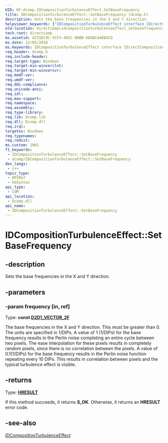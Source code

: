 ```yaml
---
UID: NF:dcomp.IDCompositionTurbulenceEffect.SetBaseFrequency
title: IDCompositionTurbulenceEffect::SetBaseFrequency (dcomp.h)
description: Sets the base frequencies in the X and Y direction.
helpviewer_keywords: ["IDCompositionTurbulenceEffect interface [DirectComposition]","SetBaseFrequency method","IDCompositionTurbulenceEffect.SetBaseFrequency","IDCompositionTurbulenceEffect::SetBaseFrequency","SetBaseFrequency","SetBaseFrequency method [DirectComposition]","SetBaseFrequency method [DirectComposition]","IDCompositionTurbulenceEffect interface","dcomp/IDCompositionTurbulenceEffect::SetBaseFrequency","directcomp.idcompositionturbulenceeffect_setbasefrequency"]
old-location: directcomp\idcompositionturbulenceeffect_setbasefrequency.htm
tech.root: directcomp
ms.assetid: 4231DC9C-3CF3-405C-80BB-6DABCA40B4CD
ms.date: 12/05/2018
ms.keywords: IDCompositionTurbulenceEffect interface [DirectComposition],SetBaseFrequency method, IDCompositionTurbulenceEffect.SetBaseFrequency, IDCompositionTurbulenceEffect::SetBaseFrequency, SetBaseFrequency, SetBaseFrequency method [DirectComposition], SetBaseFrequency method [DirectComposition],IDCompositionTurbulenceEffect interface, dcomp/IDCompositionTurbulenceEffect::SetBaseFrequency, directcomp.idcompositionturbulenceeffect_setbasefrequency
req.header: dcomp.h
req.include-header: 
req.target-type: Windows
req.target-min-winverclnt: 
req.target-min-winversvr: 
req.kmdf-ver: 
req.umdf-ver: 
req.ddi-compliance: 
req.unicode-ansi: 
req.idl: 
req.max-support: 
req.namespace: 
req.assembly: 
req.type-library: 
req.lib: Dcomp.lib
req.dll: Dcomp.dll
req.irql: 
targetos: Windows
req.typenames: 
req.redist: 
ms.custom: 19H1
f1_keywords:
 - IDCompositionTurbulenceEffect::SetBaseFrequency
 - dcomp/IDCompositionTurbulenceEffect::SetBaseFrequency
dev_langs:
 - c++
topic_type:
 - APIRef
 - kbSyntax
api_type:
 - COM
api_location:
 - Dcomp.dll
api_name:
 - IDCompositionTurbulenceEffect::SetBaseFrequency
---
```


# IDCompositionTurbulenceEffect::SetBaseFrequency


## -description

Sets the base frequencies in the X and Y direction.

## -parameters

### -param frequency [in, ref]

Type: <b>const <a href="/windows/desktop/api/dcommon/ns-dcommon-d2d_vector_2f">D2D1_VECTOR_2F</a></b>

The base frequencies in the X and Y direction. This must be greater than 0. The units are specified in 1/DIPs.
            A value of 1 (1/DIPs) for the base frequency results in the Perlin noise completing an entire cycle between two pixels. The ease interpolation for these pixels results in completely random pixels,
            since there is no correlation between the pixels.
            A value of 0.1(1/DIPs) for the base frequency results in the Perlin noise function repeating every 10 DIPs. This results in correlation between pixels and the typical turbulence effect is visible.

## -returns

Type: <b><a href="/windows/win32/com/structure-of-com-error-codes">HRESULT</a></b>

If this method succeeds, it returns <b xmlns:loc="http://microsoft.com/wdcml/l10n">S_OK</b>. Otherwise, it returns an <b xmlns:loc="http://microsoft.com/wdcml/l10n">HRESULT</b> error code.

## -see-also

<a href="/windows/desktop/api/dcomp/nn-dcomp-idcompositionturbulenceeffect">IDCompositionTurbulenceEffect</a>

